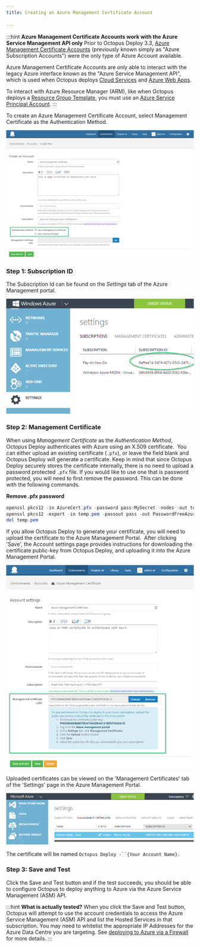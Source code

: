 ```yaml
---
title: Creating an Azure Management Certificate Account

---
```



:::hint
**Azure Management Certificate Accounts work with the Azure Service Management API only**
Prior to Octopus Deploy 3.3, [Azure Management Certificate Accounts](/docs/key-concepts/environments/accounts/azure-subscription-account.md) (previously known simply as "Azure Subscription Accounts") were the only type of Azure Account available.


Azure Management Certificate Accounts are only able to interact with the legacy Azure interface known as the "Azure Service Management API", which is used when Octopus deploys [Cloud Services](/docs/deploying-applications/deploying-to-azure/deploying-a-package-to-an-azure-cloud-service/index.md) and [Azure Web Apps](/docs/deploying-applications/deploying-to-azure/deploying-a-package-to-an-azure-web-app/index.md).


To interact with Azure Resource Manager (ARM), like when Octopus deploys a [Resource Group Template](/docs/guides/azure-deployments/resource-groups/deploy-using-an-azure-resource-group-template.md), you must use an [Azure Service Principal Account](/docs/guides/azure-deployments/creating-an-azure-account/creating-an-azure-service-principal-account.md).
:::


To create an Azure Management Certificate Account, select Management Certificate as the Authentication Method.


![](/docs/images/3703001/3964988.png "width=500")

### Step 1: Subscription ID


The Subscription Id can be found on the *Settings* tab of the Azure Management portal.


![](/docs/images/3703001/3964989.png "width=500")

### Step 2: Management Certificate


When using *Management Certificate* as the *Authentication Method*, Octopus Deploy authenticates with Azure using an X.509 certificate.  You can either upload an existing certificate (`.pfx`), or leave the field blank and Octopus Deploy will generate a certificate. Keep in mind that since Octopus Deploy securely stores the certificate internally, there is no need to upload a password protected `.pfx` file. If you would like to use one that is password protected, you will need to first remove the password. This can be done with the following commands.

**Remove .pfx password**

```powershell
openssl pkcs12 -in AzureCert.pfx -password pass:MySecret -nodes -out temp.pem
openssl pkcs12 -export -in temp.pem -passout pass -out PasswordFreeAzureCert.pfx
del temp.pem
```


If you allow Octopus Deploy to generate your certificate, you will need to upload the certificate to the Azure Management Portal.  After clicking 'Save', the Account settings page provides instructions for downloading the certificate public-key from Octopus Deploy, and uploading it into the Azure Management Portal.


![](/docs/images/3703001/3964991.png "width=500")


Uploaded certificates can be viewed on the 'Management Certificates' tab of the 'Settings' page in the Azure Management Portal.


![](/docs/images/3703001/3964990.png "width=500")


The certificate will be named `Octopus Deploy -``{Your Account Name}.`

### Step 3: Save and Test


Click the Save and Test button and if the test succeeds, you should be able to configure Octopus to deploy anything to Azure via the Azure Service Management (ASM) API.

:::hint
**What is actually tested?**
When you click the Save and Test button, Octopus will attempt to use the account credentials to access the Azure Service Management (ASM) API and list the Hosted Services in that subscription. You may need to whitelist the appropriate IP Addresses for the Azure Data Centre you are targeting. See [deploying to Azure via a Firewall](/docs/deploying-applications/deploying-to-azure/index.md) for more details.
:::
